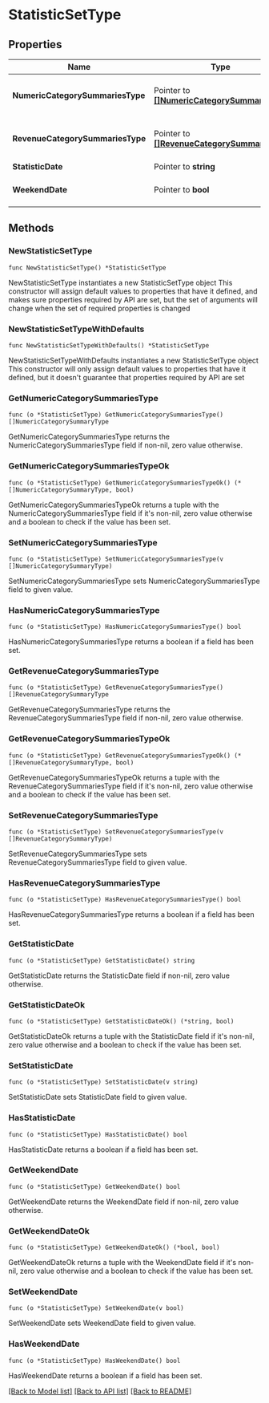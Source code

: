 # StatisticSetType

## Properties

Name | Type | Description | Notes
------------ | ------------- | ------------- | -------------
**NumericCategorySummariesType** | Pointer to [**[]NumericCategorySummaryType**](NumericCategorySummaryType.md) | Collection of CountCategorySummary elements. Used if count values reported. | [optional] 
**RevenueCategorySummariesType** | Pointer to [**[]RevenueCategorySummaryType**](RevenueCategorySummaryType.md) | Collection of RevenueCategorySummary elements. Used if revenue values reported. | [optional] 
**StatisticDate** | Pointer to **string** | Date of the statistic. | [optional] 
**WeekendDate** | Pointer to **bool** | Determines whether statistic date is a weekend date. | [optional] 

## Methods

### NewStatisticSetType

`func NewStatisticSetType() *StatisticSetType`

NewStatisticSetType instantiates a new StatisticSetType object
This constructor will assign default values to properties that have it defined,
and makes sure properties required by API are set, but the set of arguments
will change when the set of required properties is changed

### NewStatisticSetTypeWithDefaults

`func NewStatisticSetTypeWithDefaults() *StatisticSetType`

NewStatisticSetTypeWithDefaults instantiates a new StatisticSetType object
This constructor will only assign default values to properties that have it defined,
but it doesn't guarantee that properties required by API are set

### GetNumericCategorySummariesType

`func (o *StatisticSetType) GetNumericCategorySummariesType() []NumericCategorySummaryType`

GetNumericCategorySummariesType returns the NumericCategorySummariesType field if non-nil, zero value otherwise.

### GetNumericCategorySummariesTypeOk

`func (o *StatisticSetType) GetNumericCategorySummariesTypeOk() (*[]NumericCategorySummaryType, bool)`

GetNumericCategorySummariesTypeOk returns a tuple with the NumericCategorySummariesType field if it's non-nil, zero value otherwise
and a boolean to check if the value has been set.

### SetNumericCategorySummariesType

`func (o *StatisticSetType) SetNumericCategorySummariesType(v []NumericCategorySummaryType)`

SetNumericCategorySummariesType sets NumericCategorySummariesType field to given value.

### HasNumericCategorySummariesType

`func (o *StatisticSetType) HasNumericCategorySummariesType() bool`

HasNumericCategorySummariesType returns a boolean if a field has been set.

### GetRevenueCategorySummariesType

`func (o *StatisticSetType) GetRevenueCategorySummariesType() []RevenueCategorySummaryType`

GetRevenueCategorySummariesType returns the RevenueCategorySummariesType field if non-nil, zero value otherwise.

### GetRevenueCategorySummariesTypeOk

`func (o *StatisticSetType) GetRevenueCategorySummariesTypeOk() (*[]RevenueCategorySummaryType, bool)`

GetRevenueCategorySummariesTypeOk returns a tuple with the RevenueCategorySummariesType field if it's non-nil, zero value otherwise
and a boolean to check if the value has been set.

### SetRevenueCategorySummariesType

`func (o *StatisticSetType) SetRevenueCategorySummariesType(v []RevenueCategorySummaryType)`

SetRevenueCategorySummariesType sets RevenueCategorySummariesType field to given value.

### HasRevenueCategorySummariesType

`func (o *StatisticSetType) HasRevenueCategorySummariesType() bool`

HasRevenueCategorySummariesType returns a boolean if a field has been set.

### GetStatisticDate

`func (o *StatisticSetType) GetStatisticDate() string`

GetStatisticDate returns the StatisticDate field if non-nil, zero value otherwise.

### GetStatisticDateOk

`func (o *StatisticSetType) GetStatisticDateOk() (*string, bool)`

GetStatisticDateOk returns a tuple with the StatisticDate field if it's non-nil, zero value otherwise
and a boolean to check if the value has been set.

### SetStatisticDate

`func (o *StatisticSetType) SetStatisticDate(v string)`

SetStatisticDate sets StatisticDate field to given value.

### HasStatisticDate

`func (o *StatisticSetType) HasStatisticDate() bool`

HasStatisticDate returns a boolean if a field has been set.

### GetWeekendDate

`func (o *StatisticSetType) GetWeekendDate() bool`

GetWeekendDate returns the WeekendDate field if non-nil, zero value otherwise.

### GetWeekendDateOk

`func (o *StatisticSetType) GetWeekendDateOk() (*bool, bool)`

GetWeekendDateOk returns a tuple with the WeekendDate field if it's non-nil, zero value otherwise
and a boolean to check if the value has been set.

### SetWeekendDate

`func (o *StatisticSetType) SetWeekendDate(v bool)`

SetWeekendDate sets WeekendDate field to given value.

### HasWeekendDate

`func (o *StatisticSetType) HasWeekendDate() bool`

HasWeekendDate returns a boolean if a field has been set.


[[Back to Model list]](../README.md#documentation-for-models) [[Back to API list]](../README.md#documentation-for-api-endpoints) [[Back to README]](../README.md)


